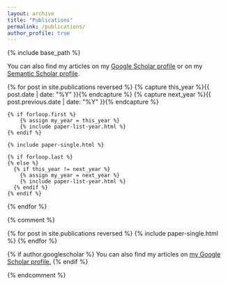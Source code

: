```yaml
---
layout: archive
title: "Publications"
permalink: /publications/
author_profile: true
---
```


{% include base_path %}

You can also find my articles on my <u><a href="https://scholar.google.com/citations?user=8rDNIMsAAAAJ">Google Scholar profile</a></u> or on my <u><a href="https://www.semanticscholar.org/author/Wen-tau-Yih/144105277">Semantic Scholar profile</a></u>.

{% for post in site.publications reversed %}
    {% capture this_year %}{{ post.date | date: "%Y" }}{% endcapture %}
    {% capture next_year %}{{ post.previous.date | date: "%Y" }}{% endcapture %}

    {% if forloop.first %}
        {% assign my_year = this_year %}
        {% include paper-list-year.html %}
    {% endif %}

    {% include paper-single.html %}

    {% if forloop.last %}
    {% else %}
      {% if this_year != next_year %}
        {% assign my_year = next_year %}
        {% include paper-list-year.html %}
      {% endif %}
    {% endif %}
{% endfor %}

{% comment %}

{% for post in site.publications reversed %}
  {% include paper-single.html %}
{% endfor %}

{% if author.googlescholar %}
  You can also find my articles on <u><a href="{{author.googlescholar}}">my Google Scholar profile</a>.</u>
{% endif %}

{% endcomment %}




